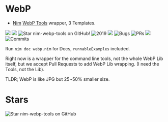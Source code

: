 # WebP

- [Nim](https://nim-lang.org) [WebP Tools](https://developers.google.com/speed/webp/docs/cwebp) wrapper, 3 Templates.

![](https://img.shields.io/github/languages/top/juancarlospaco/nim-webp-tools?style=for-the-badge)
![](https://img.shields.io/github/languages/count/juancarlospaco/nim-webp-tools?logoColor=green&style=for-the-badge)
![](https://img.shields.io/github/stars/juancarlospaco/nim-webp-tools?style=for-the-badge "Star nim-webp-tools on GitHub!")
![](https://img.shields.io/maintenance/yes/2019?style=for-the-badge "2019")
![](https://img.shields.io/github/languages/code-size/juancarlospaco/nim-webp-tools?style=for-the-badge)
![](https://img.shields.io/github/issues-raw/juancarlospaco/nim-webp-tools?style=for-the-badge "Bugs")
![](https://img.shields.io/github/issues-pr-raw/juancarlospaco/nim-webp-tools?style=for-the-badge "PRs")
![](https://img.shields.io/github/commit-activity/y/juancarlospaco/nim-webp-tools?style=for-the-badge)
![](https://img.shields.io/github/last-commit/juancarlospaco/nim-webp-tools?style=for-the-badge "Commits")

Run `nim doc webp.nim` for Docs, `runnableExamples` included.

Right now is a wrapper for the command line tools, not the whole WebP Lib itself,
but we accept Pull Requests to add WebP Lib wrapping. (I need the Tools, not the Lib).

TLDR; WebP is like JPG but 25~50% smaller size.


# Stars

![Star nim-webp-tools on GitHub](https://starchart.cc/juancarlospaco/nim-webp-tools.svg "Star nim-webp-tools onGitHub!")
